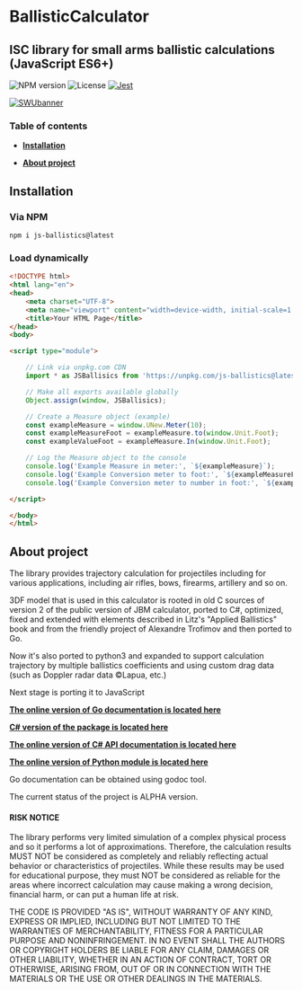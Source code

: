 # BallisticCalculator
## ISC library for small arms ballistic calculations (JavaScript ES6+)
![NPM version](https://img.shields.io/npm/v/js-ballistics?style=flat-square&logo=npm)
![License](https://img.shields.io/npm/l/js-ballistics?style=flat-square)
[![Jest](https://github.com/o-murphy/js-ballistics/actions/workflows/tests.yml/badge.svg)](https://github.com/o-murphy/js-ballistics/actions/workflows/tests.yml)

[![SWUbanner]][SWUBadge]

[SWUbanner]:
https://img.shields.io/badge/made_in-Ukraine-ffd700.svg?labelColor=0057b7&style=flat-square

[SWUBadge]:
https://stand-with-ukraine.pp.ua

### Table of contents
* **[Installation](#installation)**
<!--   * [Latest stable](#latest-stable-release-from-pypi)

* **[Usage](#usage)**
  * [Units of measure](#unit-manipulation-syntax)
  * [An example of calculations](#an-example-of-calculations)
  * [Output example](#example-of-the-formatted-output)
* **[Contributors](#contributors)**
* **[Sister projects](#sister-projects)** -->
* **[About project](#about-project)**


## Installation

### Via NPM
```shell
npm i js-ballistics@latest
```

### Load dynamically
```html
<!DOCTYPE html>
<html lang="en">
<head>
    <meta charset="UTF-8">
    <meta name="viewport" content="width=device-width, initial-scale=1.0">
    <title>Your HTML Page</title>
</head>
<body>

<script type="module">

    // Link via unpkg.com CDN
    import * as JSBallisics from 'https://unpkg.com/js-ballistics@latest';

    // Make all exports available globally
    Object.assign(window, JSBallisics);

    // Create a Measure object (example)
    const exampleMeasure = window.UNew.Meter(10);
    const exampleMeasureFoot = exampleMeasure.to(window.Unit.Foot);
    const exampleValueFoot = exampleMeasure.In(window.Unit.Foot);

    // Log the Measure object to the console
    console.log('Example Measure in meter:', `${exampleMeasure}`);
    console.log('Example Conversion meter to foot:', `${exampleMeasureFoot}`);
    console.log('Example Conversion meter to number in foot:', `${exampleValueFoot}`);

</script>

</body>
</html>
```

## About project

The library provides trajectory calculation for projectiles including for various
applications, including air rifles, bows, firearms, artillery and so on.

3DF model that is used in this calculator is rooted in old C sources of version 2 of the public version of JBM
calculator, ported to C#, optimized, fixed and extended with elements described in
Litz's "Applied Ballistics" book and from the friendly project of Alexandre Trofimov
and then ported to Go.

Now it's also ported to python3 and expanded to support calculation trajectory by 
multiple ballistics coefficients and using custom drag data (such as Doppler radar data ©Lapua, etc.)

Next stage is porting it to JavaScript

**[The online version of Go documentation is located here](https://godoc.org/github.com/gehtsoft-usa/go_ballisticcalc)**

**[C# version of the package is located here](https://github.com/gehtsoft-usa/BallisticCalculator1)**

**[The online version of C# API documentation is located here](https://gehtsoft-usa.github.io/BallisticCalculator/web-content.html)**

**[The online version of Python module is located here](https://github.com/o-murphy/py_ballisticcalc)**

Go documentation can be obtained using godoc tool.

The current status of the project is ALPHA version.

#### RISK NOTICE

The library performs very limited simulation of a complex physical process and so it performs a lot of approximations. Therefore, the calculation results MUST NOT be considered as completely and reliably reflecting actual behavior or characteristics of projectiles. While these results may be used for educational purpose, they must NOT be considered as reliable for the areas where incorrect calculation may cause making a wrong decision, financial harm, or can put a human life at risk.

THE CODE IS PROVIDED "AS IS", WITHOUT WARRANTY OF ANY KIND, EXPRESS OR IMPLIED, INCLUDING BUT NOT LIMITED TO THE WARRANTIES OF MERCHANTABILITY, FITNESS FOR A PARTICULAR PURPOSE AND NONINFRINGEMENT. IN NO EVENT SHALL THE AUTHORS OR COPYRIGHT HOLDERS BE LIABLE FOR ANY CLAIM, DAMAGES OR OTHER LIABILITY, WHETHER IN AN ACTION OF CONTRACT, TORT OR OTHERWISE, ARISING FROM, OUT OF OR IN CONNECTION WITH THE MATERIALS OR THE USE OR OTHER DEALINGS IN THE MATERIALS.
